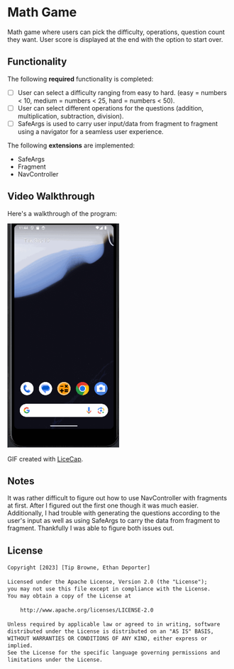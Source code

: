 # Math Game

Math game where users can pick the difficulty, operations, question count they want. User score is displayed at the end with the option to start over.

## Functionality 

The following **required** functionality is completed:

* [ ] User can select a difficulty ranging from easy to hard. (easy = numbers < 10, medium = numbers < 25, hard = numbers < 50).
* [ ] User can select different operations for the questions (addition, multiplication, subtraction, division).
* [ ] SafeArgs is used to carry user input/data from fragment to fragment using a navigator for a seamless user experience.

The following **extensions** are implemented:

* SafeArgs
* Fragment
* NavController

## Video Walkthrough

Here's a walkthrough of the program:

<img src='walkthrough.gif' title='Video Walkthrough' width='50%' alt='Video Walkthrough' />

GIF created with [LiceCap](http://www.cockos.com/licecap/).

## Notes

It was rather difficult to figure out how to use NavController with fragments at first. After I figured out the first one though it was much easier. Additionally, I had trouble with generating the questions according to the user's input as well as using SafeArgs to carry the data from fragment to fragment. Thankfully I was able to figure both issues out.

## License

    Copyright [2023] [Tip Browne, Ethan Deporter]

    Licensed under the Apache License, Version 2.0 (the "License");
    you may not use this file except in compliance with the License.
    You may obtain a copy of the License at

        http://www.apache.org/licenses/LICENSE-2.0

    Unless required by applicable law or agreed to in writing, software
    distributed under the License is distributed on an "AS IS" BASIS,
    WITHOUT WARRANTIES OR CONDITIONS OF ANY KIND, either express or implied.
    See the License for the specific language governing permissions and
    limitations under the License.
